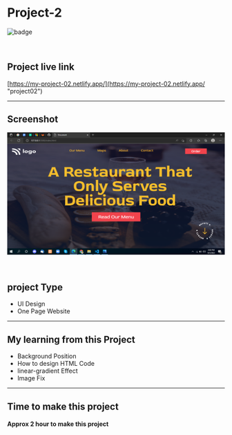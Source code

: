 # Project-2


![badge](https://img.shields.io/badge/Technologies-HTML/CSS-green)

<br>

## Project live link
[https://my-project-02.netlify.app/](https://my-project-02.netlify.app/ "project02")

<hr>

## Screenshot
![](./Screenshot.png)

<br>

## project Type
- UI Design
- One Page Website

<hr>

## My learning from this Project
- Background Position
- How to design HTML Code
- linear-gradient Effect
- Image Fix

<hr>

## Time to make this project
#### Approx 2 hour to make this project
